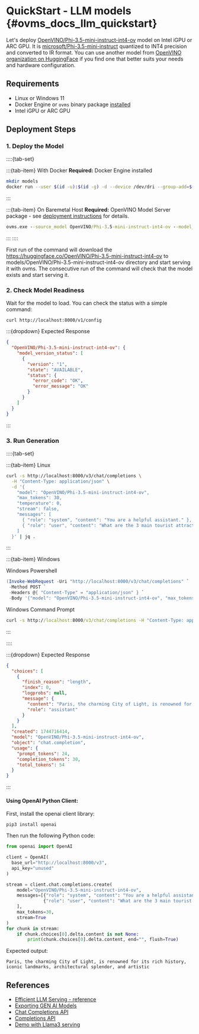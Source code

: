 # QuickStart - LLM models {#ovms_docs_llm_quickstart}

Let's deploy [OpenVINO/Phi-3.5-mini-instruct-int4-ov](https://huggingface.co/OpenVINO/Phi-3.5-mini-instruct-int4-ov) model on Intel iGPU or ARC GPU.
It is [microsoft/Phi-3.5-mini-instruct](https://huggingface.co/microsoft/Phi-3.5-mini-instruct) quantized to INT4 precision and converted to IR format.
You can use another model from [OpenVINO organization on HuggingFace](https://huggingface.co/OpenVINO) if you find one that better suits your needs and hardware configuration.

## Requirements
- Linux or Windows 11
- Docker Engine or `ovms` binary package [installed](../deploying_server_baremetal.md)
- Intel iGPU or ARC GPU

## Deployment Steps

### 1. Deploy the Model
::::{tab-set}

:::{tab-item} With Docker
**Required:** Docker Engine installed

```bash
mkdir models
docker run --user $(id -u):$(id -g) -d --device /dev/dri --group-add=$(stat -c "%g" /dev/dri/render* | head -n 1) --rm -p 8000:8000 -v $(pwd)/models:/models:rw openvino/model_server:latest-gpu --source_model OpenVINO/Phi-3.5-mini-instruct-int4-ov --model_repository_path models --task text_generation --rest_port 8000 --target_device GPU --cache_size 2
```
:::

:::{tab-item} On Baremetal Host
**Required:** OpenVINO Model Server package - see [deployment instructions](../deploying_server_baremetal.md) for details.

```bat
ovms.exe --source_model OpenVINO/Phi-3.5-mini-instruct-int4-ov --model_repository_path models --rest_port 8000 --task text_generation --target_device GPU --cache_size 2
```
:::
::::

First run of the command will download the https://huggingface.co/OpenVINO/Phi-3.5-mini-instruct-int4-ov to models/OpenVINO/Phi-3.5-mini-instruct-int4-ov directory and start serving it with ovms.
The consecutive run of the command will check that the model exists and start serving it.

### 2. Check Model Readiness

Wait for the model to load. You can check the status with a simple command:

```console
curl http://localhost:8000/v1/config
```

:::{dropdown} Expected Response
```json
{
  "OpenVINO/Phi-3.5-mini-instruct-int4-ov": {
    "model_version_status": [
      {
        "version": "1",
        "state": "AVAILABLE",
        "status": {
          "error_code": "OK",
          "error_message": "OK"
        }
      }
    ]
  }
}
```
:::

### 3. Run Generation

::::{tab-set}

:::{tab-item} Linux
```bash
curl -s http://localhost:8000/v3/chat/completions \
  -H "Content-Type: application/json" \
  -d '{
    "model": "OpenVINO/Phi-3.5-mini-instruct-int4-ov",
    "max_tokens": 30,
    "temperature": 0,
    "stream": false,
    "messages": [
      { "role": "system", "content": "You are a helpful assistant." },
      { "role": "user", "content": "What are the 3 main tourist attractions in Paris?" }
    ]
  }' | jq .
```
:::

:::{tab-item} Windows

Windows Powershell
```powershell
(Invoke-WebRequest -Uri "http://localhost:8000/v3/chat/completions" `
 -Method POST `
 -Headers @{ "Content-Type" = "application/json" } `
 -Body '{"model": "OpenVINO/Phi-3.5-mini-instruct-int4-ov", "max_tokens": 30, "temperature": 0, "stream": false, "messages": [{"role": "system", "content": "You are a helpful assistant."}, {"role": "user", "content": "What are the 3 main tourist attractions in Paris?"}]}').Content
```

Windows Command Prompt
```bat
curl -s http://localhost:8000/v3/chat/completions -H "Content-Type: application/json" -d "{\"model\": \"OpenVINO/Phi-3.5-mini-instruct-int4-ov\", \"max_tokens\": 30, \"temperature\": 0, \"stream\": false, \"messages\": [{\"role\": \"system\", \"content\": \"You are a helpful assistant.\"}, {\"role\": \"user\", \"content\": \"What are the 3 main tourist attractions in Paris?\"}]}"
```
:::

::::

:::{dropdown} Expected Response
```json
{
  "choices": [
    {
      "finish_reason": "length",
      "index": 0,
      "logprobs": null,
      "message": {
        "content": "Paris, the charming City of Light, is renowned for its rich history, iconic landmarks, architectural splendor, and artistic",
        "role": "assistant"
      }
    }
  ],
  "created": 1744716414,
  "model": "OpenVINO/Phi-3.5-mini-instruct-int4-ov",
  "object": "chat.completion",
  "usage": {
    "prompt_tokens": 24,
    "completion_tokens": 30,
    "total_tokens": 54
  }
}
```
:::

#### Using OpenAI Python Client:

First, install the openai client library:
```console
pip3 install openai
```
Then run the following Python code:

```python
from openai import OpenAI

client = OpenAI(
  base_url="http://localhost:8000/v3",
  api_key="unused"
)

stream = client.chat.completions.create(
    model="OpenVINO/Phi-3.5-mini-instruct-int4-ov",
    messages=[{"role": "system", "content": "You are a helpful assistant."},
              {"role": "user", "content": "What are the 3 main tourist attractions in Paris?"}
    ],
    max_tokens=30,
    stream=True
)
for chunk in stream:
    if chunk.choices[0].delta.content is not None:
        print(chunk.choices[0].delta.content, end="", flush=True)
```

Expected output:
```
Paris, the charming City of Light, is renowned for its rich history, iconic landmarks, architectural splendor, and artistic
```

## References
- [Efficient LLM Serving - reference](reference.md)
- [Exporting GEN AI Models](../../demos/common/export_models/README.md)
- [Chat Completions API](../model_server_rest_api_chat.md)
- [Completions API](../model_server_rest_api_completions.md)
- [Demo with Llama3 serving](../../demos/continuous_batching/README.md)
